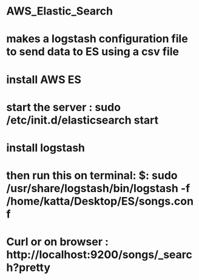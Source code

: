 # AWS_Elastic_Search
# makes a logstash configuration file to send data to ES using a csv file
# install AWS ES
# start the server : sudo /etc/init.d/elasticsearch start
# install logstash
# then run this on terminal: $: sudo /usr/share/logstash/bin/logstash -f /home/katta/Desktop/ES/songs.conf

# Curl or on browser : http://localhost:9200/songs/_search?pretty
